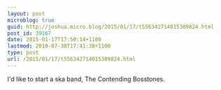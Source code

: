 ```yaml
---
layout: post
microblog: true
guid: http://joshua.micro.blog/2015/01/17/t556342714015309824.html
post_id: 39167
date: 2015-01-17T17:50:14+1100
lastmod: 2019-07-30T17:41:38+1100
type: post
url: /2015/01/17/t556342714015309824.html
---
```

I'd like to start a ska band, The Contending Bosstones.
